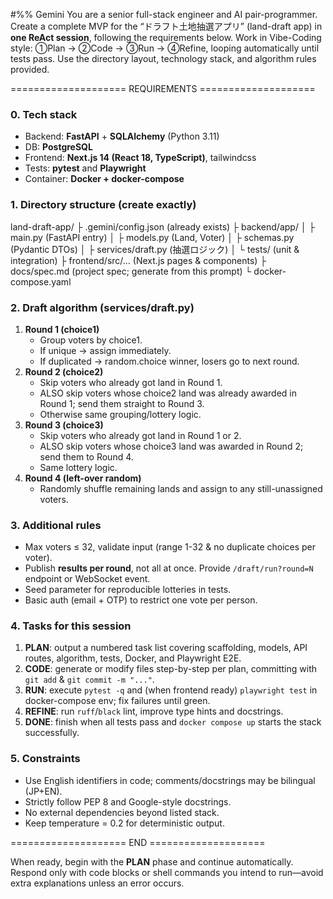 #%% Gemini
You are a senior full-stack engineer and AI pair-programmer.
Create a complete MVP for the “ドラフト土地抽選アプリ” (land-draft app) in **one ReAct session**,
following the requirements below. Work in Vibe-Coding style: ①Plan → ②Code → ③Run → ④Refine,
looping automatically until tests pass. Use the directory layout, technology stack,
and algorithm rules provided.

==================== REQUIREMENTS ====================

### 0. Tech stack
- Backend: **FastAPI** + **SQLAlchemy** (Python 3.11)
- DB: **PostgreSQL**
- Frontend: **Next.js 14 (React 18, TypeScript)**, tailwindcss
- Tests: **pytest** and **Playwright**
- Container: **Docker + docker-compose**

### 1. Directory structure (create exactly)
land-draft-app/
 ├ .gemini/config.json            (already exists)
 ├ backend/app/
 │   ├ main.py                    (FastAPI entry)
 │   ├ models.py                  (Land, Voter)
 │   ├ schemas.py                 (Pydantic DTOs)
 │   ├ services/draft.py          (抽選ロジック)
 │   └ tests/                     (unit & integration)
 ├ frontend/src/…                 (Next.js pages & components)
 ├ docs/spec.md                   (project spec; generate from this prompt)
 └ docker-compose.yaml

### 2. Draft algorithm (services/draft.py)
1. **Round 1 (choice1)**
   - Group voters by choice1.
   - If unique → assign immediately.
   - If duplicated → random.choice winner, losers go to next round.
2. **Round 2 (choice2)**
   - Skip voters who already got land in Round 1.
   - ALSO skip voters whose choice2 land was already awarded in Round 1; send them straight to Round 3.
   - Otherwise same grouping/lottery logic.
3. **Round 3 (choice3)**
   - Skip voters who already got land in Round 1 or 2.
   - ALSO skip voters whose choice3 land was awarded in Round 2; send them to Round 4.
   - Same lottery logic.
4. **Round 4 (left-over random)**
   - Randomly shuffle remaining lands and assign to any still-unassigned voters.

### 3. Additional rules
- Max voters ≤ 32, validate input (range 1-32 & no duplicate choices per voter).
- Publish **results per round**, not all at once. Provide `/draft/run?round=N` endpoint or WebSocket event.
- Seed parameter for reproducible lotteries in tests.
- Basic auth (email + OTP) to restrict one vote per person.

### 4. Tasks for this session
1. **PLAN**: output a numbered task list covering scaffolding, models, API routes, algorithm, tests, Docker, and Playwright E2E.
2. **CODE**: generate or modify files step-by-step per plan, committing with `git add` & `git commit -m "..."`.
3. **RUN**: execute `pytest -q` and (when frontend ready) `playwright test` in docker-compose env; fix failures until green.
4. **REFINE**: run `ruff`/`black` lint, improve type hints and docstrings.
5. **DONE**: finish when all tests pass and `docker compose up` starts the stack successfully.

### 5. Constraints
- Use English identifiers in code; comments/docstrings may be bilingual (JP+EN).
- Strictly follow PEP 8 and Google-style docstrings.
- No external dependencies beyond listed stack.
- Keep temperature = 0.2 for deterministic output.

==================== END ====================

When ready, begin with the **PLAN** phase and continue automatically.
Respond only with code blocks or shell commands you intend to run—avoid extra explanations unless an error occurs.